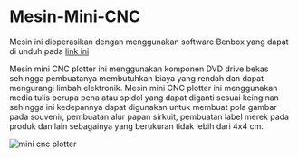 # Mesin-Mini-CNC
Mesin ini dioperasikan dengan menggunakan software Benbox yang dapat di unduh pada [link ini](https://iowin.net/en/benbox/)

Mesin mini CNC plotter ini menggunakan komponen DVD drive bekas sehingga pembuatanya membutuhkan biaya yang rendah dan dapat mengurangi limbah elektronik. Mesin mini CNC plotter ini menggunakan media tulis berupa pena atau spidol yang dapat diganti sesuai keinginan sehingga ini kedepannya dapat digunakan untuk membuat pola gambar pada souvenir, pembuatan alur papan sirkuit, pembuatan label merek pada produk dan lain sebagainya yang berukuran tidak lebih dari 4x4 cm.

![mini cnc plotter](https://github.com/Spraio/Mesin-Mini-CNC/assets/143721319/8606751b-37ae-4892-baad-7d7aa668d675)


